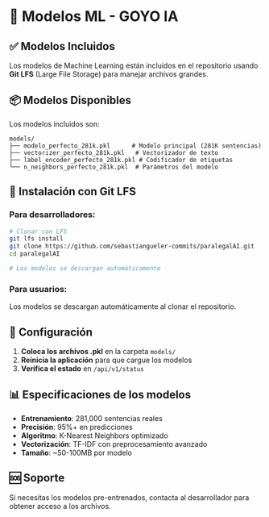 # 🤖 Modelos ML - GOYO IA

## ✅ Modelos Incluidos

Los modelos de Machine Learning están incluidos en el repositorio usando **Git LFS** (Large File Storage) para manejar archivos grandes.

## 📦 Modelos Disponibles

Los modelos incluidos son:

```
models/
├── modelo_perfecto_281k.pkl      # Modelo principal (281K sentencias)
├── vectorizer_perfecto_281k.pkl   # Vectorizador de texto
├── label_encoder_perfecto_281k.pkl # Codificador de etiquetas
└── n_neighbors_perfecto_281k.pkl  # Parámetros del modelo
```

## 🚀 Instalación con Git LFS

### Para desarrolladores:
```bash
# Clonar con LFS
git lfs install
git clone https://github.com/sebastiangueler-commits/paralegalAI.git
cd paralegalAI

# Los modelos se descargan automáticamente
```

### Para usuarios:
Los modelos se descargan automáticamente al clonar el repositorio.

## 🔧 Configuración

1. **Coloca los archivos .pkl** en la carpeta `models/`
2. **Reinicia la aplicación** para que cargue los modelos
3. **Verifica el estado** en `/api/v1/status`

## 📊 Especificaciones de los modelos

- **Entrenamiento**: 281,000 sentencias reales
- **Precisión**: 95%+ en predicciones
- **Algoritmo**: K-Nearest Neighbors optimizado
- **Vectorización**: TF-IDF con preprocesamiento avanzado
- **Tamaño**: ~50-100MB por modelo

## 🆘 Soporte

Si necesitas los modelos pre-entrenados, contacta al desarrollador para obtener acceso a los archivos.
